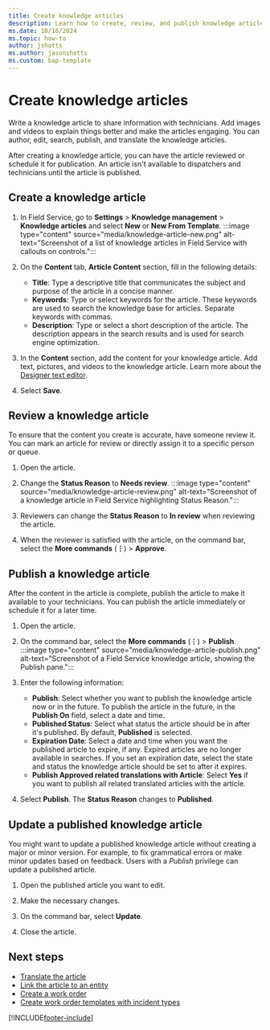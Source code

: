 ```yaml
---
title: Create knowledge articles
description: Learn how to create, review, and publish knowledge articles in Dynamics 365 Field Service.
ms.date: 10/16/2024
ms.topic: how-to
author: jshotts
ms.author: jasonshotts
ms.custom: bap-template
---
```


# Create knowledge articles

Write a knowledge article to share information with technicians. Add images and videos to explain things better and make the articles engaging. You can author, edit, search, publish, and translate the knowledge articles.

After creating a knowledge article, you can have the article reviewed or schedule it for publication. An article isn't available to dispatchers and technicians until the article is published.

## Create a knowledge article

1. In Field Service, go to **Settings** > **Knowledge management** > **Knowledge articles** and select **New** or **New From Template**.
   :::image type="content" source="media/knowledge-article-new.png" alt-text="Screenshot of a list of knowledge articles in Field Service with callouts on controls.":::

1. On the **Content** tab, **Article Content** section, fill in the following details:  
  
   - **Title**: Type a descriptive title that communicates the subject and purpose of the article in a concise manner.  
   - **Keywords**: Type or select keywords for the article. These keywords are used to search the knowledge base for articles. Separate keywords with commas.
   - **Description**: Type or select a short description of the article. The description appears in the search results and is used for search engine optimization.

1. In the **Content** section, add the content for your knowledge article. Add text, pictures, and videos to the knowledge article. Learn more about the [ Designer text editor](/dynamics365/customer-service/use/customer-service-hub-user-guide-knowledge-article#designer).

1. Select **Save**.

## Review a knowledge article

To ensure that the content you create is accurate, have someone review it. You can mark an article for review or directly assign it to a specific person or queue.

1. Open the article.
1. Change the **Status Reason** to **Needs review**.
   :::image type="content" source="media/knowledge-article-review.png" alt-text="Screenshot of a knowledge article in Field Service highlighting Status Reason.":::

1. Reviewers can change the **Status Reason** to **In review** when reviewing the article.
1. When the reviewer is satisfied with the article, on the command bar, select the **More commands** (**&vellip;**) > **Approve**.

## Publish a knowledge article

After the content in the article is complete, publish the article to make it available to your technicians. You can publish the article immediately or schedule it for a later time.

1. Open the article.
1. On the command bar, select the **More commands** (**&vellip;**) > **Publish**.
   :::image type="content" source="media/knowledge-article-publish.png" alt-text="Screenshot of a Field Service knowledge article, showing the Publish pane.":::

1. Enter the following information:
   - **Publish**: Select whether you want to publish the knowledge article now or in the future. To publish the article in the future, in the **Publish On** field, select a date and time.
   - **Published Status**: Select what status the article should be in after it's published. By default, **Published** is selected.
   - **Expiration Date**: Select a date and time when you want the published article to expire, if any. Expired articles are no longer available in searches. If you set an expiration date, select the state and status the knowledge article should be set to after it expires.
   - **Publish Approved related translations with Article**: Select **Yes** if you want to publish all related translated articles with the article.

1. Select **Publish**. The **Status Reason** changes to **Published**.

## Update a published knowledge article

You might want to update a published knowledge article without creating a major or minor version. For example, to fix grammatical errors or make minor updates based on feedback. Users with a *Publish* privilege can update a published article.

1. Open the published article you want to edit.

1. Make the necessary changes.

1. On the command bar, select **Update**.  
  
1. Close the article.  
  
## Next steps

- [Translate the article](field-service-km-translate.md)
- [Link the article to an entity](field-service-km-link.md)
- [Create a work order](create-work-order.md)
- [Create work order templates with incident types](configure-incident-types.md)

[!INCLUDE[footer-include](../includes/footer-banner.md)]
